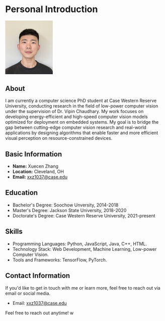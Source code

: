 # Personal Introduction

<img src="image.jpg" width="30%" height="%30" />


## About

I am currently a computer science PhD student at Case Western Reserve University, conducting research in the field of low-power computer vision under the supervision of Dr. Vipin Chaudhary. My work focuses on developing energy-efficient and high-speed computer vision models optimized for deployment on embedded systems. My goal is to bridge the gap between cutting-edge computer vision research and real-world applications by designing algorithms that enable faster and more efficient visual perception on resource-constrained devices.

## Basic Information

- **Name:** Xuecen Zhang
- **Location:** Cleveland, OH
- **Email:** xxz1037@case.edu

## Education

- Bachelor's Degree: Soochow Unversity, 2014-2018
- Master's Degree: Jackson State University, 2018-2020
- Doctorate's Degree: Case Western Reserve University, 2021-present

## Skills

- Programming Languages:  Python, JavaScript, Java, C++, HTML.
- Technology Stack: Web Development, Machine Learning, Low-power Computer Vision.
- Tools and Frameworks: TensorFlow, PyTorch.

## Contact Information

If you'd like to get in touch with me or learn more, feel free to reach out via email or social media.

- Email: xxz1037@case.edu

Feel free to reach out anytime!
w
